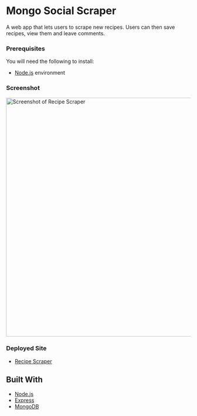# Mongo Social Scraper
A web app that lets users to scrape new recipes. Users can then save recipes, view them and leave comments.

### Prerequisites
You will need the following to install:
* [Node.js](https://nodejs.org/en/) environment

### Screenshot
<img src="https://allisonmchamplin.github.io/assets/images/recipes.jpg" width="650" title="Screenshot of Recipe Scraper">

### Deployed Site
* [Recipe Scraper](https://powerful-anchorage-54737.herokuapp.com/) 

## Built With

* [Node.js](https://nodejs.org/en/)
* [Express](https://www.npmjs.com/package/express)
* [MongoDB](https://www.npmjs.com/package/mongodb)



